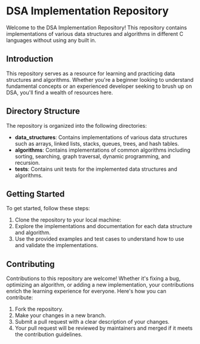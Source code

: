 # DSA Implementation Repository

Welcome to the DSA Implementation Repository! This repository contains implementations of various data structures and algorithms in different C languages without using any built in.

## Introduction
This repository serves as a resource for learning and practicing data structures and algorithms. Whether you're a beginner looking to understand fundamental concepts or an experienced developer seeking to brush up on DSA, you'll find a wealth of resources here.

## Directory Structure
The repository is organized into the following directories:

- **data_structures**: Contains implementations of various data structures such as arrays, linked lists, stacks, queues, trees, and hash tables.
- **algorithms**: Contains implementations of common algorithms including sorting, searching, graph traversal, dynamic programming, and recursion.
- **tests**: Contains unit tests for the implemented data structures and algorithms.

## Getting Started
To get started, follow these steps:
1. Clone the repository to your local machine:
2. Explore the implementations and documentation for each data structure and algorithm.
3. Use the provided examples and test cases to understand how to use and validate the implementations.

## Contributing
Contributions to this repository are welcome! Whether it's fixing a bug, optimizing an algorithm, or adding a new implementation, your contributions enrich the learning experience for everyone. Here's how you can contribute:
1. Fork the repository.
2. Make your changes in a new branch.
3. Submit a pull request with a clear description of your changes.
4. Your pull request will be reviewed by maintainers and merged if it meets the contribution guidelines.
